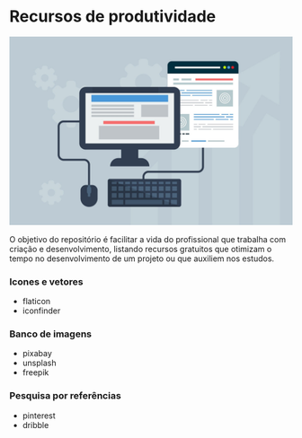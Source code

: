 # Recursos de produtividade

![Imagem](./assets/image.jpg)

O objetivo do repositório é facilitar a vida do profissional que trabalha com criação e desenvolvimento, listando recursos gratuitos que otimizam o tempo no desenvolvimento de um projeto ou que auxiliem nos estudos.



### Icones e vetores

- flaticon
- iconfinder



### Banco de imagens

- pixabay
- unsplash
- freepik



### Pesquisa por referências

- pinterest
- dribble